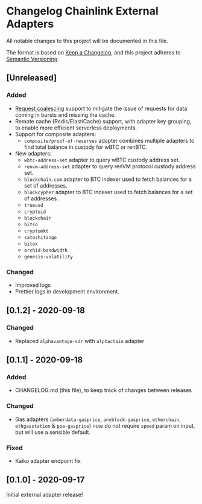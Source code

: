 # Changelog Chainlink External Adapters

All notable changes to this project will be documented in this file.

The format is based on [Keep a Changelog](https://keepachangelog.com/en/1.0.0/), and this project adheres to [Semantic Versioning](https://semver.org/spec/v2.0.0.html).

## [Unreleased]

### Added

- [Request coalescing](https://aws.amazon.com/builders-library/caching-challenges-and-strategies/) support to mitigate the issue of requests for data coming in bursts and missing the cache.
- Remote cache (Redis/ElastiCache) support, with adapter key grouping, to enable more efficient serverless deployments.
- Support for composite adapters:
  - `composite/proof-of-reserves` adapter combines multiple adapters to find total balance in custody for wBTC or renBTC.
- New adapters:
  - `wbtc-address-set` adapter to query wBTC custody address set.
  - `renvm-address-set` adapter to query renVM protocol custody address set.
  - `blockchain.com` adapter to BTC indexer used to fetch balances for a set of addresses.
  - `blockcypher` adapter to BTC indexer used to fetch balances for a set of addresses.
  - `trueusd`
  - `cryptoid`
  - `blockchair`
  - `bitso`
  - `cryptomkt`
  - `satoshitango`
  - `bitex`
  - `orchid-bandwidth`
  - `genesis-volatility`

### Changed

- Improved logs
- Prettier logs in development environment.

## [0.1.2] - 2020-09-18

### Changed

- Replaced `alphavantage-sdr` with `alphachain` adapter

## [0.1.1] - 2020-09-18

### Added

- CHANGELOG.md (this file), to keep track of changes between releases

### Changed

- Gas adapters (`amberdata-gasprice`, `anyblock-gasprice`, `etherchain`, `ethgasstation` & `poa-gasprice`) now do not require `speed` param on input, but will use a sensible default.

### Fixed

- Kaiko adapter endpoint fix

## [0.1.0] - 2020-09-17

Initial external adapter release!
